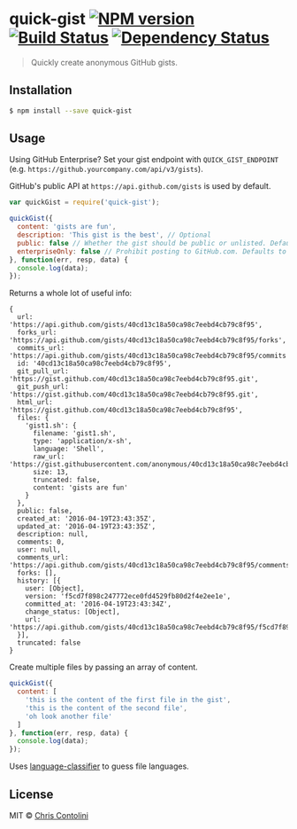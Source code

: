 # quick-gist [![NPM version][npm-image]][npm-url] [![Build Status][travis-image]][travis-url] [![Dependency Status][daviddm-image]][daviddm-url]
> Quickly create anonymous GitHub gists.

## Installation

```sh
$ npm install --save quick-gist
```

## Usage

Using GitHub Enterprise? Set your gist endpoint with `QUICK_GIST_ENDPOINT` (e.g. `https://github.yourcompany.com/api/v3/gists`).

GitHub's public API at `https://api.github.com/gists` is used by default.

```js
var quickGist = require('quick-gist');

quickGist({
  content: 'gists are fun',
  description: 'This gist is the best', // Optional
  public: false // Whether the gist should be public or unlisted. Defaults to false (unlisted).
  enterpriseOnly: false // Prohibit posting to GitHub.com. Defaults to false. Useful if you're posting company secrets.
}, function(err, resp, data) {
  console.log(data);
});
```

Returns a whole lot of useful info:

```
{
  url: 'https://api.github.com/gists/40cd13c18a50ca98c7eebd4cb79c8f95',
  forks_url: 'https://api.github.com/gists/40cd13c18a50ca98c7eebd4cb79c8f95/forks',
  commits_url: 'https://api.github.com/gists/40cd13c18a50ca98c7eebd4cb79c8f95/commits',
  id: '40cd13c18a50ca98c7eebd4cb79c8f95',
  git_pull_url: 'https://gist.github.com/40cd13c18a50ca98c7eebd4cb79c8f95.git',
  git_push_url: 'https://gist.github.com/40cd13c18a50ca98c7eebd4cb79c8f95.git',
  html_url: 'https://gist.github.com/40cd13c18a50ca98c7eebd4cb79c8f95',
  files: {
    'gist1.sh': {
      filename: 'gist1.sh',
      type: 'application/x-sh',
      language: 'Shell',
      raw_url: 'https://gist.githubusercontent.com/anonymous/40cd13c18a50ca98c7eebd4cb79c8f95/raw/2184df76232990bbc11109133d8a2b05715eb683/gist1.sh',
      size: 13,
      truncated: false,
      content: 'gists are fun'
    }
  },
  public: false,
  created_at: '2016-04-19T23:43:35Z',
  updated_at: '2016-04-19T23:43:35Z',
  description: null,
  comments: 0,
  user: null,
  comments_url: 'https://api.github.com/gists/40cd13c18a50ca98c7eebd4cb79c8f95/comments',
  forks: [],
  history: [{
    user: [Object],
    version: 'f5cd7f898c247772ece0fd4529fb80d2f4e2ee1e',
    committed_at: '2016-04-19T23:43:34Z',
    change_status: [Object],
    url: 'https://api.github.com/gists/40cd13c18a50ca98c7eebd4cb79c8f95/f5cd7f898c247772ece0fd4529fb80d2f4e2ee1e'
  }],
  truncated: false
}
```

Create multiple files by passing an array of content.

```js
quickGist({
  content: [
    'this is the content of the first file in the gist',
    'this is the content of the second file',
    'oh look another file'
  ]
}, function(err, resp, data) {
  console.log(data);
});
```

Uses [language-classifier](https://github.com/tj/node-language-classifier) to guess file languages.

## License

MIT © [Chris Contolini](https://contolini.com)


[npm-image]: https://badge.fury.io/js/quick-gist.svg
[npm-url]: https://npmjs.org/package/quick-gist
[travis-image]: https://travis-ci.org/contolini/quick-gist.svg?branch=master
[travis-url]: https://travis-ci.org/contolini/quick-gist
[daviddm-image]: https://david-dm.org/contolini/quick-gist.svg?theme=shields.io
[daviddm-url]: https://david-dm.org/contolini/quick-gist

